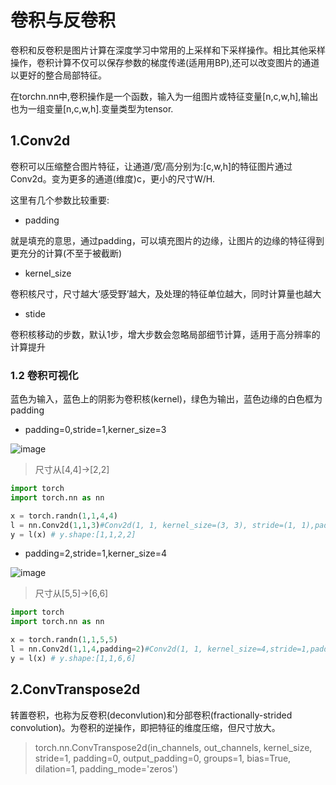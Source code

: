 # 卷积与反卷积

卷积和反卷积是图片计算在深度学习中常用的上采样和下采样操作。相比其他采样操作，卷积计算不仅可以保存参数的梯度传递(适用用BP),还可以改变图片的通道以更好的整合局部特征。

在torchn.nn中,卷积操作是一个函数，输入为一组图片或特征变量[n,c,w,h],输出也为一组变量[n,c,w,h].变量类型为tensor.

## 1.Conv2d

卷积可以压缩整合图片特征，让通道/宽/高分别为:[c,w,h]的特征图片通过Conv2d。变为更多的通道(维度)c，更小的尺寸W/H.

这里有几个参数比较重要:

- padding

就是填充的意思，通过padding，可以填充图片的边缘，让图片的边缘的特征得到更充分的计算(不至于被截断)

- kernel_size

卷积核尺寸，尺寸越大‘感受野’越大，及处理的特征单位越大，同时计算量也越大

- stide

卷积核移动的步数，默认1步，增大步数会忽略局部细节计算，适用于高分辨率的计算提升

### 1.2 卷积可视化 

蓝色为输入，蓝色上的阴影为卷积核(kernel)，绿色为输出，蓝色边缘的白色框为padding

- padding=0,stride=1,kerner_size=3

![image](https://i.loli.net/2020/04/26/hikOAHsaL3mv5jf.gif)

>尺寸从[4,4]->[2,2]

```python
import torch
import torch.nn as nn

x = torch.randn(1,1,4,4)
l = nn.Conv2d(1,1,3)#Conv2d(1, 1, kernel_size=(3, 3), stride=(1, 1),padding=0)
y = l(x) # y.shape:[1,1,2,2]
```
- padding=2,stride=1,kerner_size=4

![image](https://i.loli.net/2020/04/26/kMnaiNpbAqldIhX.gif)

>尺寸从[5,5]->[6,6]

```python
import torch
import torch.nn as nn

x = torch.randn(1,1,5,5)
l = nn.Conv2d(1,1,4,padding=2)#Conv2d(1, 1, kernel_size=4,stride=1,padding=2)
y = l(x) # y.shape:[1,1,6,6]
```


## 2.ConvTranspose2d

转置卷积，也称为反卷积(deconvlution)和分部卷积(fractionally-strided convolution)。为卷积的逆操作，即把特征的维度压缩，但尺寸放大。

>torch.nn.ConvTranspose2d(in_channels, out_channels, kernel_size, stride=1, padding=0, output_padding=0, groups=1, bias=True, dilation=1, padding_mode='zeros')




